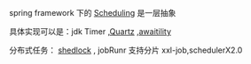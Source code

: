 
spring framework 下的 [Scheduling](https://docs.spring.io/spring-framework/docs/current/reference/html/integration.html#scheduling) 是一层抽象


具体实现可以是：jdk Timer ,[Quartz](https://docs.spring.io/spring-boot/docs/current/reference/html/io.html#io.quartz) ,[awaitility](https://spring.io/guides/gs/scheduling-tasks/)


分布式任务：
[shedlock](https://github.com/lukas-krecan/ShedLock) , jobRunr
支持分片 xxl-job,schedulerX2.0